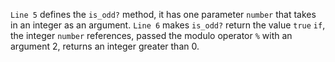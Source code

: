 ``Line 5`` defines the ``is_odd?`` method, it has one parameter ``number`` that takes in an integer as an argument. ``Line 6`` makes ``is_odd?`` return the value ``true`` ``if``, the integer ``number`` references, passed the modulo operator ``%`` with an argument 2, returns an integer greater than 0.